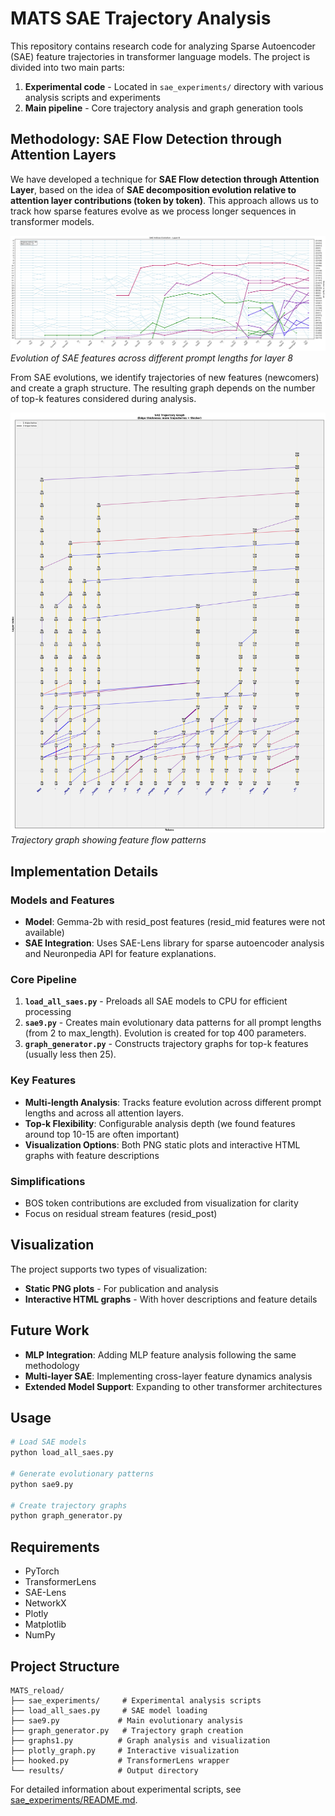 # MATS SAE Trajectory Analysis

This repository contains research code for analyzing Sparse Autoencoder (SAE) feature trajectories in transformer language models. The project is divided into two main parts:

1. **Experimental code** - Located in `sae_experiments/` directory with various analysis scripts and experiments
2. **Main pipeline** - Core trajectory analysis and graph generation tools

## Methodology: SAE Flow Detection through Attention Layers

We have developed a technique for **SAE Flow detection through Attention Layer**, based on the idea of **SAE decomposition evolution relative to attention layer contributions (token by token)**. This approach allows us to track how sparse features evolve as we process longer sequences in transformer models.

![SAE Feature Evolution](layer_8_indices_evolution.png)
*Evolution of SAE features across different prompt lengths for layer 8*

From SAE evolutions, we identify trajectories of new features (newcomers) and create a graph structure. The resulting graph depends on the number of top-k features considered during analysis.

![Trajectory Graph](trajectory_graph.13.png)
*Trajectory graph showing feature flow patterns*

## Implementation Details

### Models and Features
- **Model**: Gemma-2b with resid_post features (resid_mid features were not available)
- **SAE Integration**: Uses SAE-Lens library for sparse autoencoder analysis and Neuronpedia API for feature explanations.

### Core Pipeline

1. **`load_all_saes.py`** - Preloads all SAE models to CPU for efficient processing
2. **`sae9.py`** - Creates main evolutionary data patterns for all prompt lengths (from 2 to max_length). Evolution is created for top 400 parameters. 
3. **`graph_generator.py`** - Constructs trajectory graphs for top-k features (usually less then 25).

### Key Features
- **Multi-length Analysis**: Tracks feature evolution across different prompt lengths and across all attention layers.
- **Top-k Flexibility**: Configurable analysis depth (we found features around top 10-15 are often important)
- **Visualization Options**: Both PNG static plots and interactive HTML graphs with feature descriptions

### Simplifications
- BOS token contributions are excluded from visualization for clarity
- Focus on residual stream features (resid_post)

## Visualization

The project supports two types of visualization:
- **Static PNG plots** - For publication and analysis
- **Interactive HTML graphs** - With hover descriptions and feature details

## Future Work

- **MLP Integration**: Adding MLP feature analysis following the same methodology
- **Multi-layer SAE**: Implementing cross-layer feature dynamics analysis
- **Extended Model Support**: Expanding to other transformer architectures

## Usage

```bash
# Load SAE models
python load_all_saes.py

# Generate evolutionary patterns
python sae9.py

# Create trajectory graphs
python graph_generator.py

```

## Requirements

- PyTorch
- TransformerLens
- SAE-Lens
- NetworkX
- Plotly
- Matplotlib
- NumPy

## Project Structure

```
MATS_reload/
├── sae_experiments/     # Experimental analysis scripts
├── load_all_saes.py     # SAE model loading
├── sae9.py             # Main evolutionary analysis
├── graph_generator.py   # Trajectory graph creation
├── graphs1.py          # Graph analysis and visualization
├── plotly_graph.py     # Interactive visualization
├── hooked.py           # TransformerLens wrapper
└── results/            # Output directory
```

For detailed information about experimental scripts, see [sae_experiments/README.md](sae_experiments/README.md). 
